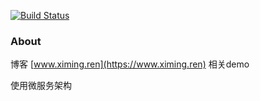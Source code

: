 [![Build Status](https://travis-ci.com/ximing/playground.svg?branch=master)](https://travis-ci.com/ximing/playground)

### About

博客 [www.ximing.ren](https://www.ximing.ren) 相关demo

使用微服务架构